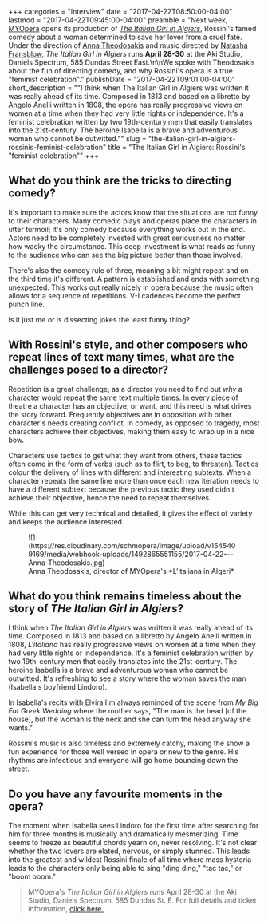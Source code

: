 +++
categories = "Interview"
date = "2017-04-22T08:50:00-04:00"
lastmod = "2017-04-22T09:45:00-04:00"
preamble = "Next week, [MYOpera](/scene/companies/myopera/) opens its production of [*The Italian Girl in Algiers*](http://www.myopera.ca/algiers/), Rossini's famed comedy about a woman determined to save her lover from a cruel fate. Under the direction of [Anna Theodosakis](/scene/people/anna-theodosakis/) and music directed by [Natasha Fransblow](https://www.myopera.ca/our-team/#natasha), *The Italian Girl in Algiers* runs **April 28-30** at the Aki Studio, Daniels Spectrum, 585 Dundas Street East.\n\nWe spoke with Theodosakis about the fun of directing comedy, and why Rossini's opera is a true \"feminist celebration\"."
publishDate = "2017-04-22T09:01:00-04:00"
short_description = "&quot;I think when The Italian Girl in Algiers was written it was really ahead of its time. Composed in 1813 and based on a libretto by Angelo Anelli written in 1808, the opera has really progressive views on women at a time when they had very little rights or independence. It&#039;s a feminist celebration written by two 19th-century men that easily translates into the 21st-century. The heroine Isabella is a brave and adventurous woman who cannot be outwitted.&quot;"
slug = "the-italian-girl-in-algiers-rossinis-feminist-celebration"
title = "The Italian Girl in Algiers: Rossini&#039;s &quot;feminist celebration&quot;"
+++

## What do you think are the tricks to directing comedy? 

It's important to make sure the actors know that the situations are not funny to their characters. Many comedic plays and operas place the characters in utter turmoil; it's only comedy because everything works out in the end. Actors need to be completely invested with great seriousness no matter how wacky the circumstance. This deep investment is what reads as funny to the audience who can see the big picture better than those involved. 

There's also the comedy rule of three, meaning a bit might repeat and on the third time it's different. A pattern is established and ends with something unexpected. This works out really nicely in opera because the music often allows for a sequence of repetitions. V-I cadences become the perfect punch line.  

Is it just me or is dissecting jokes the least funny thing?

## With Rossini's style, and other composers who repeat lines of text many times, what are the challenges posed to a director?

Repetition is a great challenge, as a director you need to find out *why* a character would repeat the same text multiple times. In every piece of theatre a character has an objective, or want, and this need is what drives the story forward. Frequently objectives are in opposition with other character's needs creating conflict. In comedy, as opposed to tragedy, most characters achieve their objectives, making them easy to wrap up in a nice bow. 

Characters use tactics to get what they want from others, these tactics often come in the form of verbs (such as to flirt, to beg, to threaten). Tactics colour the delivery of lines with different and interesting subtexts. When a character repeats the same line more than once each new iteration needs to have a different subtext because the previous tactic they used didn't achieve their objective, hence the need to repeat themselves. 

While this can get very technical and detailed, it gives the effect of variety and keeps the audience interested.

<figure data-type="image">
![](https://res.cloudinary.com/schmopera/image/upload/v1545409169/media/webhook-uploads/1492865551155/2017-04-22---Anna-Theodosakis.jpg)
<figcaption>Anna Theodosakis, director of MYOpera's *L'italiana in Algeri*.</figcaption>
</figure>

## What do you think remains timeless about the story of *THe Italian Girl in Algiers*?

I think when *The Italian Girl in Algiers* was written it was really ahead of its time. Composed in 1813 and based on a libretto by Angelo Anelli written in 1808, *L'italiana* has really progressive views on women at a time when they had very little rights or independence. It's a feminist celebration written by two 19th-century men that easily translates into the 21st-century. The heroine Isabella is a brave and adventurous woman who cannot be outwitted. It's refreshing to see a story where the woman saves the man (Isabella's boyfriend Lindoro). 

In Isabella's recits with Elvira I'm always reminded of the scene from *My Big Fat Greek Wedding* where the mother says, "The man is the head [of the house], but the woman is the neck and she can turn the head anyway she wants."

Rossini's music is also timeless and extremely catchy, making the show a fun experience for those well versed in opera or new to the genre. His rhythms are infectious and everyone will go home bouncing down the street. 

## Do you have any favourite moments in the opera?

The moment when Isabella sees Lindoro for the first time after searching for him for three months is musically and dramatically mesmerizing. Time seems to freeze as beautiful chords yearn on, never resolving. It's not clear whether the two lovers are elated, nervous, or simply stunned. This leads into the greatest and wildest Rossini finale of all time where mass hysteria leads to the characters only being able to sing "ding ding," "tac tac," or "boom boom." 

>MYOpera's *The Italian Girl in Algiers* runs April 28-30 at the Aki Studio, Daniels Spectrum, 585 Dundas St. E. For full details and ticket information, [click here.](http://www.myopera.ca/algiers/)
